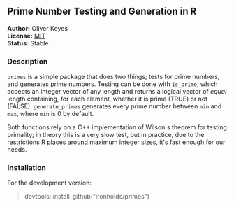 ## Prime Number Testing and Generation in R

__Author:__ Oliver Keyes<br/>
__License:__ [MIT](http://opensource.org/licenses/MIT)<br/>
__Status:__ Stable

### Description

`primes` is a simple package that does two things; tests for prime numbers, and generates prime numbers. Testing can be done with `is_prime`, which accepts an integer vector of any length and returns a logical vector of *equal* length containing, for each element, whether it is prime (TRUE) or not (FALSE). `generate_primes` generates every prime number between `min` and `max`, where `min` is 0 by default.

Both functions rely on a C++ implementation of Wilson's theorem for testing primality; in theory this is a very slow test, but in practice, due to the restrictions R places around maximum integer sizes, it's fast enough for our needs.

### Installation

For the development version:

> devtools::install_github("ironholds/primes")
